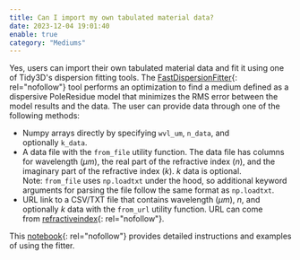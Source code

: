 ```yaml
---
title: Can I import my own tabulated material data?
date: 2023-12-04 19:01:40
enable: true
category: "Mediums"
---
```

Yes, users can import their own tabulated material data and fit it using one of Tidy3D's dispersion fitting tools. The [FastDispersionFitter](https://docs.flexcompute.com/projects/tidy3d/en/stable/_autosummary/tidy3d.plugins.dispersion.FastDispersionFitter.html){: rel="nofollow"}&nbsp;tool performs an optimization to find a medium defined as a dispersive PoleResidue model that minimizes the RMS error between the model results and the data. The user can provide data through one of the following methods:

* Numpy arrays directly by specifying&nbsp;`wvl_um`,&nbsp;`n_data`, and optionally&nbsp;`k_data`.
* A data file with the&nbsp;`from_file`&nbsp;utility function. The data file has columns for wavelength ($μm$), the real part of the refractive index ($n$), and the imaginary part of the refractive index ($k$).&nbsp;$k$&nbsp;data is optional. Note:&nbsp;`from_file`&nbsp;uses&nbsp;`np.loadtxt`&nbsp;under the hood, so additional keyword arguments for parsing the file follow the same format as&nbsp;`np.loadtxt`.
* URL link to a CSV/TXT file that contains wavelength ($μm$),&nbsp;$n$, and optionally&nbsp;$k$&nbsp;data with the&nbsp;`from_url`&nbsp;utility function. URL can come from&nbsp;[refractiveindex](https://refractiveindex.info/){: rel="nofollow"}.

This&nbsp;[notebook](https://docs.flexcompute.com/projects/tidy3d/en/stable/notebooks/Fitting.html){: rel="nofollow"}&nbsp;provides detailed instructions and examples of using the fitter.
